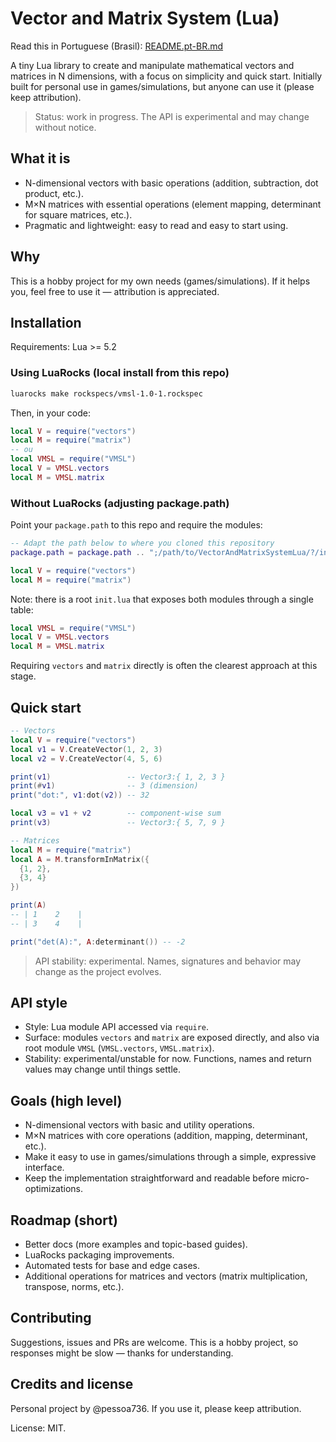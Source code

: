 # Vector and Matrix System (Lua)

Read this in Portuguese (Brasil): [README.pt-BR.md](./README.pt-BR.md)

A tiny Lua library to create and manipulate mathematical vectors and matrices in N dimensions, with a focus on simplicity and quick start. Initially built for personal use in games/simulations, but anyone can use it (please keep attribution).

> Status: work in progress. The API is experimental and may change without notice.

## What it is

- N-dimensional vectors with basic operations (addition, subtraction, dot product, etc.).
- M×N matrices with essential operations (element mapping, determinant for square matrices, etc.).
- Pragmatic and lightweight: easy to read and easy to start using.

## Why

This is a hobby project for my own needs (games/simulations). If it helps you, feel free to use it — attribution is appreciated.

## Installation

Requirements: Lua >= 5.2

### Using LuaRocks (local install from this repo)

```bash
luarocks make rockspecs/vmsl-1.0-1.rockspec
```

Then, in your code:

```lua
local V = require("vectors")
local M = require("matrix")
-- ou
local VMSL = require("VMSL")
local V = VMSL.vectors
local M = VMSL.matrix
```

### Without LuaRocks (adjusting package.path)

Point your `package.path` to this repo and require the modules:

```lua
-- Adapt the path below to where you cloned this repository
package.path = package.path .. ";/path/to/VectorAndMatrixSystemLua/?/init.lua"

local V = require("vectors")
local M = require("matrix")
```

Note: there is a root `init.lua` that exposes both modules through a single table:

```lua
local VMSL = require("VMSL")
local V = VMSL.vectors
local M = VMSL.matrix
```

Requiring `vectors` and `matrix` directly is often the clearest approach at this stage.

## Quick start

```lua
-- Vectors
local V = require("vectors")
local v1 = V.CreateVector(1, 2, 3)
local v2 = V.CreateVector(4, 5, 6)

print(v1)                 -- Vector3:{ 1, 2, 3 }
print(#v1)                -- 3 (dimension)
print("dot:", v1:dot(v2)) -- 32

local v3 = v1 + v2        -- component-wise sum
print(v3)                 -- Vector3:{ 5, 7, 9 }

-- Matrices
local M = require("matrix")
local A = M.transformInMatrix({
  {1, 2},
  {3, 4}
})

print(A)
-- | 1    2    |
-- | 3    4    |

print("det(A):", A:determinant()) -- -2
```

> API stability: experimental. Names, signatures and behavior may change as the project evolves.

## API style

- Style: Lua module API accessed via `require`.
- Surface: modules `vectors` and `matrix` are exposed directly, and also via root module `VMSL` (`VMSL.vectors`, `VMSL.matrix`).
- Stability: experimental/unstable for now. Functions, names and return values may change until things settle.

## Goals (high level)

- N-dimensional vectors with basic and utility operations.
- M×N matrices with core operations (addition, mapping, determinant, etc.).
- Make it easy to use in games/simulations through a simple, expressive interface.
- Keep the implementation straightforward and readable before micro-optimizations.

## Roadmap (short)

- Better docs (more examples and topic-based guides).
- LuaRocks packaging improvements.
- Automated tests for base and edge cases.
- Additional operations for matrices and vectors (matrix multiplication, transpose, norms, etc.).

## Contributing

Suggestions, issues and PRs are welcome. This is a hobby project, so responses might be slow — thanks for understanding.

## Credits and license

Personal project by @pessoa736. If you use it, please keep attribution.

License: MIT.
